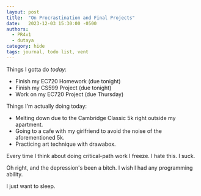 ```yaml
---
layout: post
title:  "On Procrastination and Final Projects"
date:   2023-12-03 15:30:00 -0500
authors:
  - PR4v1
  - dutaya
category: hide
tags: journal, todo list, vent
---
```


Things I gotta do _today_:
- Finish my EC720 Homework (due tonight)
- Finish my CS599 Project (due tonight)
- Work on my EC720 Project (due Thursday)

Things I'm actually doing today:
- Melting down due to the Cambridge Classic 5k right outside my apartment.
- Going to a cafe with my girlfriend to avoid the noise of the aforementioned 5k.
- Practicing art technique with drawabox.

Every time I think about doing critical-path work I freeze. I hate this. I suck.

Oh right, and the depression's been a bitch. I wish I had any programming ability.

I just want to sleep.